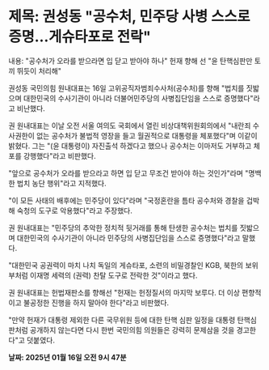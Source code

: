 # **제목: 권성동 "공수처, 민주당 사병 스스로 증명…게슈타포로 전락"**

  내용: "공수처가 오라를 받으라면 입 닫고 받아야 하나" 헌재 향해 선 "윤 탄핵심판만 토끼 뛰듯이 처리해"

권성동 국민의힘 원내대표는 16일 고위공직자범죄수사처(공수처)를 향해 "법치를 짓밟으며 대한민국의 수사기관이 아니라 더불어민주당의 사병집단임을 스스로 증명했다"라고 비난했다.

권 원내대표는 이날 오전 서울 여의도 국회에서 열린 비상대책위원회의에서 "내란죄 수사권한이 없는 공수처가 불법적 영장을 들고 월권적으로 대통령을 체포했다"며 이같이 밝혔다. 그는 "(윤 대통령이) 자진출석 하겠다고 했으나 공수처는 이마저도 거부하고 체포를 강행했다"라고 비판했다.

"앞으로 공수처가 오라를 받으라고 하면 입 닫고 무조건 받아야 하는 것인가"라며 "명백한 법치 농단 행위"라고 지적했다.

"이 모든 사태의 배후에는 민주당이 있다"라며 "국정혼란을 틈타 공수처와 경찰을 겁박해 숙청의 도구로 악용했다"라고 주장했다.

권 원내대표는 "민주당의 추악한 정치적 뒷거래를 통해 탄생한 공수처는 법치를 짓밟으며 대한민국의 수사기관이 아니라 민주당의 사병집단임을 스스로 증명했다"라고 말했다.

"대한민국 공권력이 마치 나치 독일의 게슈타포, 소련의 비밀경찰인 KGB, 북한의 보위부처럼 이재명 세력의 (권력) 찬탈 도구로 전락한 것"이라고 했다.

권 원내대표는 헌법재판소를 향해선 "헌재는 헌정질서의 마지막 보루다. 더 이상 편향적이고 불공정한 진행을 하지 말아야 한다"라고 비판했다.

"만약 헌재가 대통령 제외한 다른 국무위원 등에 대한 탄핵 심판 일정을 대통령 탄핵심판처럼 공개하지 않는다면 다시 한번 국민의힘 의원들은 강력히 문제삼을 것을 경고한다"고 덧붙였다.

  **날짜: 2025년 01월 16일 오전 9시 47분**